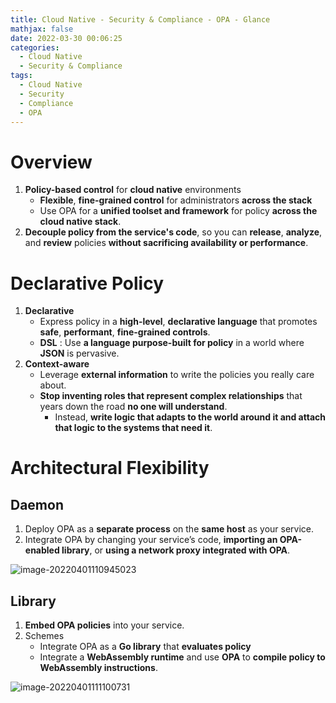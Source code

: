 ```yaml
---
title: Cloud Native - Security & Compliance - OPA - Glance
mathjax: false
date: 2022-03-30 00:06:25
categories:
  - Cloud Native
  - Security & Compliance
tags:
  - Cloud Native
  - Security
  - Compliance
  - OPA
---
```


# Overview

1. **Policy-based control** for **cloud native** environments
   - **Flexible**, **fine-grained control** for administrators **across the stack**
   - Use OPA for a **unified toolset and framework** for policy **across the cloud native stack**.
2. **Decouple policy from the service's code**, so you can **release**, **analyze**, and **review** policies **without sacrificing availability or performance**.

# Declarative Policy

1. **Declarative**
   - Express policy in a **high-level**, **declarative language** that promotes **safe**, **performant**, **fine-grained controls**.
   - **DSL** : Use **a language purpose-built for policy** in a world where **JSON** is pervasive.
2. **Context-aware**
   - Leverage **external information** to write the policies you really care about.
   - **Stop inventing roles that represent complex relationships** that years down the road **no one will understand**.
     - Instead, **write logic that adapts to the world around it and attach that logic to the systems that need it**.

<!-- more -->

# Architectural Flexibility

## Daemon

1. Deploy OPA as a **separate process** on the **same host** as your service.
2. Integrate OPA by changing your service’s code, **importing an OPA-enabled library**, or **using a network proxy integrated with OPA**.

![image-20220401110945023](https://cn-security-1253868755.cos.ap-guangzhou.myqcloud.com/image-20220401110945023.png)

## Library

1. **Embed OPA policies** into your service.
2. Schemes
   - Integrate OPA as a **Go library** that **evaluates policy**
   - Integrate a **WebAssembly runtime** and use **OPA** to **compile policy to WebAssembly instructions**.

![image-20220401111100731](https://cn-security-1253868755.cos.ap-guangzhou.myqcloud.com/image-20220401111100731.png)
